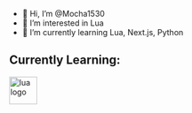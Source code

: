 - 👋 Hi, I’m @Mocha1530
- 👀 I’m interested in Lua
- 🌱 I’m currently learning Lua, Next.js, Python

<h2 align="left">Currently Learning:</h2>

<div align="left">
  <img alt="lua logo" height="50" src="https://img.shields.io/badge/LUA-000080?style=for-the-badge&logo=lua&logoColor=white">
</div>


<!---
Mocha1530/Mocha1530 is a ✨ special ✨ repository because its `README.md` (this file) appears on your GitHub profile.
You can click the Preview link to take a look at your changes.
--->
